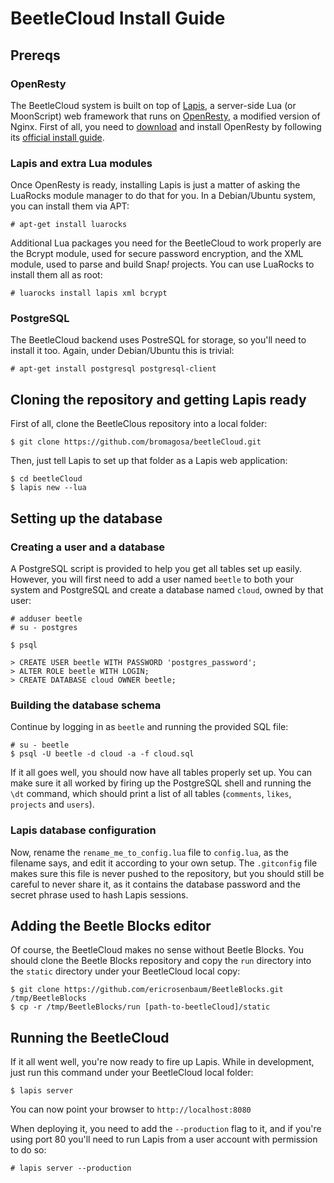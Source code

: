 # BeetleCloud Install Guide

## Prereqs

### OpenResty

The BeetleCloud system is built on top of [Lapis](http://leafo.net/lapis/), a server-side Lua (or MoonScript) web framework that runs on [OpenResty](http://openresty.org), a modified version of Nginx. First of all, you need to [download](http://openresty.org/#Download) and install OpenResty by following its [official install guide](http://openresty.org/#Installation).

### Lapis and extra Lua modules

Once OpenResty is ready, installing Lapis is just a matter of asking the LuaRocks module manager to do that for you. In a Debian/Ubuntu system, you can install them via APT:

```
# apt-get install luarocks
```

Additional Lua packages you need for the BeetleCloud to work properly are the Bcrypt module, used for secure password encryption, and the XML module, used to parse and build Snap<i>!</i> projects. You can use LuaRocks to install them all as root:

```
# luarocks install lapis xml bcrypt
```

### PostgreSQL

The BeetleCloud backend uses PostreSQL for storage, so you'll need to install it too. Again, under Debian/Ubuntu this is trivial:

```
# apt-get install postgresql postgresql-client
```

## Cloning the repository and getting Lapis ready

First of all, clone the BeetleClous repository into a local folder:

```
$ git clone https://github.com/bromagosa/beetleCloud.git
```

Then, just tell Lapis to set up that folder as a Lapis web application:

```
$ cd beetleCloud
$ lapis new --lua
```

## Setting up the database

### Creating a user and a database

A PostgreSQL script is provided to help you get all tables set up easily. However, you will first need to add a user named `beetle` to both your system and PostgreSQL and create a database named `cloud`, owned by that user:

```
# adduser beetle
# su - postgres

$ psql

> CREATE USER beetle WITH PASSWORD 'postgres_password';
> ALTER ROLE beetle WITH LOGIN;
> CREATE DATABASE cloud OWNER beetle;
```

### Building the database schema

Continue by logging in as `beetle` and running the provided SQL file:

```
# su - beetle
$ psql -U beetle -d cloud -a -f cloud.sql
```

If it all goes well, you should now have all tables properly set up. You can make sure it all worked by firing up the PostgreSQL shell and running the `\dt` command, which should print a list of all tables (`comments`, `likes`, `projects` and `users`).

### Lapis database configuration

Now, rename the `rename_me_to_config.lua` file to `config.lua`, as the filename says, and edit it according to your own setup. The `.gitconfig` file makes sure this file is never pushed to the repository, but you should still be careful to never share it, as it contains the database password and the secret phrase used to hash Lapis sessions.

## Adding the Beetle Blocks editor

Of course, the BeetleCloud makes no sense without Beetle Blocks. You should clone the Beetle Blocks repository and copy the `run` directory into the `static` directory under your BeetleCloud local copy:

```
$ git clone https://github.com/ericrosenbaum/BeetleBlocks.git /tmp/BeetleBlocks
$ cp -r /tmp/BeetleBlocks/run [path-to-beetleCloud]/static
```

## Running the BeetleCloud

If it all went well, you're now ready to fire up Lapis. While in development, just run this command under your BeetleCloud local folder:

```
$ lapis server
```

You can now point your browser to `http://localhost:8080`

When deploying it, you need to add the `--production` flag to it, and if you're using port 80 you'll need to run Lapis from a user account with permission to do so:

```
# lapis server --production
```
